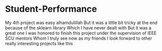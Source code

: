 # Student-Performance
My 4th project was easy alhamdulillah 
But it was a little bit tricky at the end because of the sklearn library 
Which I have never dealt with 
But it was a great one 
I was honored to finish this project under the supervision of IEEE SCU mentors 
Whom I truly see now as my friends
I look forward to other really interesting projects like this
